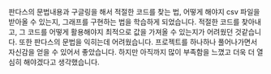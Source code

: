 
판다스의 문법내용과 구글링을 해서 적절한 코드를 찾는 법, 어떻게 해야지 csv 파일을 받아올 수 있는지, 그래프를 구현하는 법을 학습하게 되었습니다.
적절한 코드를 찾아내고, 그 코드를 어떻게 활용해야지 최적으로 값을 가져올 수 있는지가 어려웠던 것같습니다. 또한 판다스의 문법을 익히는데 어려웠습니다.
프로젝트를 하나하나 풀어나가면서 자신감을 얻을 수 있어서 좋았습니다. 하지만 아직까지 많이 부족함을 느꼈고 더욱 더 열심히 해야겠다고 생각했습니다.